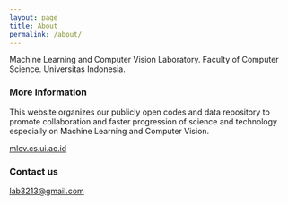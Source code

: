 ```yaml
---
layout: page
title: About
permalink: /about/
---
```


Machine Learning and Computer Vision Laboratory. 
Faculty of Computer Science. 
Universitas Indonesia.

### More Information

This website organizes our publicly open codes 
and data repository to promote collaboration and
faster progression of science and technology 
especially on Machine Learning and Computer Vision.  

[mlcv.cs.ui.ac.id](mlcv.cs.ui.ac.id)

### Contact us

[lab3213@gmail.com](mailto:lab3213@gmail.com)
